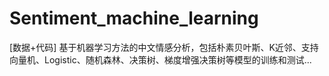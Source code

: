 # Sentiment_machine_learning
[数据+代码] 基于机器学习方法的中文情感分析，包括朴素贝叶斯、K近邻、支持向量机、Logistic、随机森林、决策树、梯度增强决策树等模型的训练和测试...
